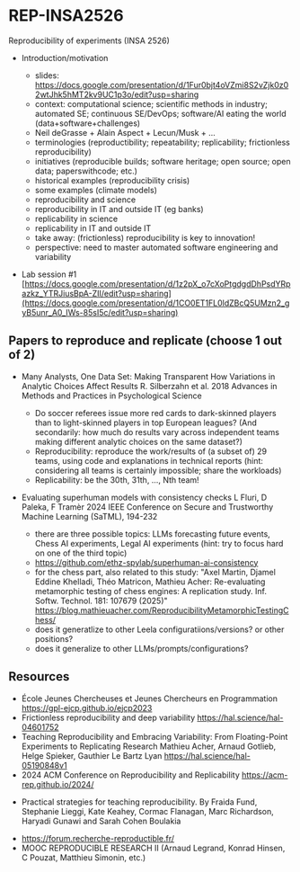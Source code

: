 # REP-INSA2526
Reproducibility of experiments (INSA 2526)

* Introduction/motivation
  - slides: [https://docs.google.com/presentation/d/1Fur0bjt4oVZmi8S2vZjk0z02wtJhk5hMT2kv9UC1p3o/edit?usp=sharing ](https://docs.google.com/presentation/d/1LeCvVMUIRe9eeWsDNSONTR1vcKXWRGKkeqRnspweHXI/edit?usp=sharing)
  - context: computational science; scientific methods in industry; automated SE; continuous SE/DevOps; software/AI eating the world (data+software+challenges) 
  - Neil deGrasse + Alain Aspect + Lecun/Musk + ...
  - terminologies (reproductibility; repeatability; replicability; frictionless reproducibility)
  - initiatives (reproducible builds; software heritage; open source; open data; paperswithcode; etc.)
  - historical examples (reproducibility crisis)
  - some examples (climate models)
  - reproducibility and science
  - reproducibility in IT and outside IT (eg banks)
  - replicability in science
  - replicability in IT and outside IT
  - take away: (frictionless) reproducibility is key to innovation! 
   - perspective: need to master automated software engineering and variability

* Lab session #1 [https://docs.google.com/presentation/d/1z2pX_o7cXoPtgdgdDhPsdYRpazkz_YTRJiusBpA-ZII/edit?usp=sharing](https://docs.google.com/presentation/d/1CO0ET1FL0ldZBcQ5UMzn2_gyB5unr_A0_IWs-85sI5c/edit?usp=sharing)


## Papers to reproduce and replicate (choose 1 out of 2)

* Many Analysts, One Data Set: Making Transparent How Variations in Analytic Choices Affect Results
R. Silberzahn et al.
2018 Advances in Methods and Practices in Psychological Science

  - Do soccer referees issue more red cards to dark-skinned players than to light-skinned players in top European leagues?
(And secondarily: how much do results vary across independent teams making different analytic choices on the same dataset?)
  - Reproducibility: reproduce the work/results of (a subset of) 29 teams, using code and explanations in technical reports (hint: considering all teams is certainly impossible; share the workloads)
  - Replicability: be the 30th, 31th, …, Nth team!


* Evaluating superhuman models with consistency checks
L Fluri, D Paleka, F Tramèr
2024 IEEE Conference on Secure and Trustworthy Machine Learning (SaTML), 194-232

  - there are three possible topics: LLMs forecasting future events, Chess AI experiments, Legal AI experiments (hint: try to focus hard on one of the third topic)
  - https://github.com/ethz-spylab/superhuman-ai-consistency
  - for the chess part, also related to this study: "Axel Martin, Djamel Eddine Khelladi, Théo Matricon, Mathieu Acher:
Re-evaluating metamorphic testing of chess engines: A replication study. Inf. Softw. Technol. 181: 107679 (2025)" https://blog.mathieuacher.com/ReproducibilityMetamorphicTestingChess/
  - does it generatlize to other Leela configuratiions/versions? or other positions?
  - does it generalize to other LLMs/prompts/configurations?



## Resources

  * École Jeunes Chercheuses et Jeunes Chercheurs en Programmation https://gpl-ejcp.github.io/ejcp2023 
  * Frictionless reproducibility and deep variability https://hal.science/hal-04601752
  * Teaching Reproducibility and Embracing Variability: From Floating-Point Experiments to Replicating Research Mathieu Acher, Arnaud Gotlieb, Helge Spieker, Gauthier Le Bartz Lyan https://hal.science/hal-05190848v1
  * 2024 ACM Conference on Reproducibility and Replicability https://acm-rep.github.io/2024/ 
  - Practical strategies for teaching reproducibility.
By Fraida Fund, Stephanie Lieggi, Kate Keahey, Cormac Flanagan, Marc Richardson,  Haryadi Gunawi and Sarah Cohen Boulakia
  * https://forum.recherche-reproductible.fr/
  * MOOC REPRODUCIBLE RESEARCH II (Arnaud Legrand, Konrad Hinsen, C Pouzat, Matthieu Simonin, etc.)
